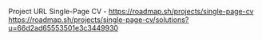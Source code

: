 Project URL Single-Page CV - https://roadmap.sh/projects/single-page-cv
https://roadmap.sh/projects/single-page-cv/solutions?u=66d2ad65553501e3c3449930
